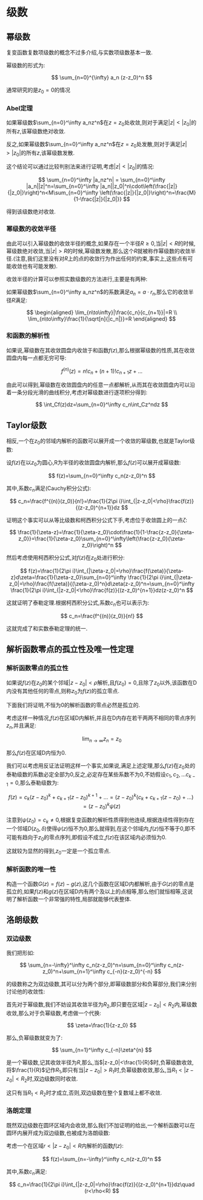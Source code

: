 # 级数

## 幂级数

复变函数复数项级数的概念不过多介绍,与实数项级数基本一致.

幂级数的形式为:

$$
\sum_{n=0}^{\infty} a_n (z-z_0)^n
$$

通常研究的是$z_0=0$的情况

### Abel定理

如果幂级数$\sum_{n=0}^\infty a_nz^n$在$z=z_0$处收敛,则对于满足$|z|<|z_0|$的所有$z$,该幂级数绝对收敛.

反之,如果幂级数$\sum_{n=0}^\infty a_nz^n$在$z=z_0$处发散,则对于满足$|z|>|z_0|$的所有$z$,该幂级数发散.

这个结论可以通过比较判别法来进行证明,考虑$|z|<|z_0|$的情况:

$$
\sum_{n=0}^\infty |a_nz^n| = \sum_{n=0}^\infty |a_n||z|^n=\sum_{n=0}^\infty |a_n||z_0|^n\cdot\left(\frac{|z|}{|z_0|}\right)^n<M\sum_{n=0}^\infty \left(\frac{|z|}{|z_0|}\right)^n=\frac{M}{1-\frac{|z|}{|z_0|}}
$$

得到该级数绝对收敛.

### 幂级数的收敛半径

由此可以引入幂级数的收敛半径的概念,如果存在一个半径$R\geq 0$,当$|z|<R$的时候,幂级数绝对收敛,当$|z|>R$的时候,幂级数发散,那么这个$R$就被称作幂级数的收敛半径.(注意,我们这里没有对$R$上的点的收敛行为作出任何的约束,事实上,这些点有可能收敛也有可能发散).

收敛半径的计算可以参照实数级数的方法进行,主要是有两种:

如果幂级数$\sum_{n=0}^\infty a_nz^n$的系数满足$a_n=a\cdot r_n$,那么它的收敛半径$R$满足:

$$
\begin{aligned}
\lim_{n\to\infty}|\frac{c_n}{c_{n+1}}|=R \\
\lim_{n\to\infty}\frac{1}{\sqrt[n]{|c_n|}}=R
\end{aligned}
$$

### 和函数的解析性

如果说,幂级数在其收敛圆盘内收敛于和函数$f(z)$,那么根据幂级数的性质,其在收敛圆盘内每一点都无穷可导:

$$
f^{(n)}(z)=n!c_n+(n+1)!c_{n+1}z+...
$$

由此可以得到,幂级数在收敛圆盘内的任意一点都解析,从而其在收敛圆盘内可以沿着一条分段光滑的曲线积分,考虑对幂级数进行逐项积分得到:

$$
\int_Cf(z)dz=\sum_{n=0}^\infty c_n\int_Cz^ndz
$$

## Taylor级数

相反,一个在$z_0$的邻域内解析的函数可以展开成一个收敛的幂级数,也就是Taylor级数:

设$f(z)$在以$z_0$为圆心,R为半径的收敛圆盘内解析,那么$f(z)$可以展开成幂级数:

$$
f(z)=\sum_{n=0}^\infty c_n(z-z_0)^n
$$

其中,系数$c_n$满足(Cauchy积分公式):

$$
c_n=\frac{f^{(n)}(z_0)}{n!}=\frac{1}{2\pi i}\int_{|z-z_0|<\rho}\frac{f(z)}{(z-z_0)^{n+1}}dz
$$

证明这个事实可以从等比级数和柯西积分公式下手,考虑位于收敛圆上的一点$\zeta$:

$$
\frac{1}{\zeta-z}=\frac{1}{\zeta-z_0}\cdot\frac{1}{1-\frac{z-z_0}{\zeta-z_0}}=\frac{1}{\zeta-z_0}\sum_{n=0}^\infty\left(\frac{z-z_0}{\zeta-z_0}\right)^n
$$

然后考虑使用柯西积分公式,对$f(z)$在$z_0$处进行积分:

$$
f(z)=\frac{1}{2\pi i}\int_{|\zeta-z_0|=\rho}\frac{f(\zeta)}{\zeta-z}d\zeta=\frac{1}{\zeta-z_0}\sum_{n=0}^\infty \frac{1}{2\pi i}\int_{|\zeta-z_0|=\rho}\frac{f(\zeta)}{(\zeta-z_0)^n}d\zeta(z-z_0)^n=\sum_{n=0}^\infty \frac{1}{2\pi i}\int_{|z-z_0|<\rho}\frac{f(z)}{(z-z_0)^{n+1}}dz(z-z_0)^n
$$

这就证明了泰勒定理.根据柯西积分公式,系数$c_n$也可以表示为:

$$
c_n=\frac{f^{(n)}(z_0)}{n!}
$$

这就完成了和实数泰勒定理的统一.

## 解析函数零点的孤立性及唯一性定理

### 解析函数零点的孤立性

如果说$f(z)$在$z_0$的某个邻域$|z-z_0|<\rho$解析,且$f(z_0)=0$,且除了$z_0$以外,该函数在D内没有其他任何的零点,则称$z_0$为$f(z)$的孤立零点.

下面我们将证明,不恒为0的解析函数的零点必然是孤立的.

考虑这样一种情况,$f(z)$在区域D内解析,并且在D内存在若干两两不相同的零点序列${z_n}$,并且满足:

$$
\lim_{n \to \infty}z_n=z_0
$$

那么$f(z)$在区域D内恒为0.

我们可以考虑用反证法证明这样一个事实,如果说,满足上述定理,那么$f(z)$在$z_0$处的泰勒级数的系数必定全部为0,反之,必定存在某些系数不为0,不妨假设$c_1,c_2, \ldots c_{k-1}= 0$,那么泰勒级数为:

$$
f(z)=c_k(z-z_0)^k+c_{k+1}(z-z_0)^{k+1}+...=(z-z_0)^k(c_k+c_{k+1}(z-z_0)+...)=(z-z_0)^k\psi(z)
$$

注意到$\psi(z_0)=c_k\neq 0$,根据复变函数的解析性质得到他连续,根据连续性得到存在一个邻域$D(z_0,\delta)$使得$\psi(z)$恒不为0,那么就得到,在这个邻域内,$f(z)$恒不等于0,即不可能有趋向于$z_0$的零点序列,即假设不成立,$f(z)$在该区域内必须恒为0.

这就较为显然的得到,$z_0$一定是一个孤立零点.

### 解析函数的唯一性

构造一个函数$G(z)=f(z)-g(z)$,这几个函数在区域D内都解析,由于$G(z)$的零点是孤立的,如果$f(z)$和$g(z)$在区域D内有两个及以上的点相等,那么他们就恒相等,这说明了解析函数一个非常强的特性,局部就能够代表整体.


## 洛朗级数


### 双边级数

我们把形如:

$$
\sum_{n=-\infty}^\infty c_n(z-z_0)^n=\sum_{n=0}^\infty c_n(z-z_0)^n+\sum_{n=1}^\infty c_{-n}(z-z_0)^{-n}
$$

的级数称之为双边级数,其可以分为两个部分,即幂级数部分和负幂部分,我们来分别讨论他的收敛性:

首先对于幂级数,我们不妨设其收敛半径为$R_2$,即只要在区域$|z-z_0|<R_2$内,幂级数收敛,那么对于负幂级数,考虑做一个代换:

$$
\zeta=\frac{1}{z-z_0}
$$

那么,负幂级数就变为了:

$$
\sum_{n=1}^\infty c_{-n}\zeta^{n}
$$

是一个幂级数,记其收敛半径为$R$,那么,当$|z-z_0|<\frac{1}{R}$时,负幂级数收敛,将$\frac{1}{R}$记作$R_1$,即只有当$|z-z_0|>{R_1}$时,负幂级数收敛,那么,当$R_1<|z-z_0|<R_2$时,双边级数同时收敛.

这只有当$R_1<R_2$时才成立,否则,双边级数在整个复数域上都不收敛.

### 洛朗定理

既然双边级数在圆环区域内会收敛,那么我们不加证明的给出,一个解析函数可以在圆环内展开成为双边级数,也被成为洛朗级数:

考虑一个在区域$r<|z-z_0|<R$内解析的函数$f(z)$:

$$
f(z)=\sum_{n=-\infty}^\infty c_n(z-z_0)^n
$$

其中,系数$c_n$满足:

$$
c_n=\frac{1}{2\pi i}\int_{|z-z_0|=\rho}\frac{f(z)}{(z-z_0)^{n+1}}dz\quad (r<\rho<R)
$$





